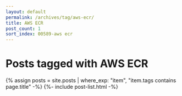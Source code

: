 ```yaml
---
layout: default
permalink: /archives/tag/aws-ecr/
title: AWS ECR
post_count: 1
sort_index: 00589-aws ecr
---
```

<h1 class="page-heading">Posts tagged with AWS ECR</h1>
{% assign posts = site.posts | where_exp: "item", "item.tags contains page.title" -%}
{%- include post-list.html -%}
